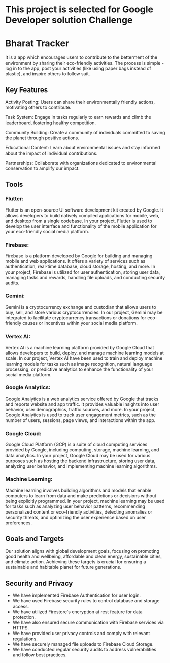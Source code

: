 # This project is selected for Google Developer solution Challenge 
# Bharat Tracker

It is a app  which encourages users to contribute to the betterment of the environment by sharing their eco-friendly activities. The process is simple - log in to the app, post your activities (like using paper bags instead of plastic), and inspire others to follow suit.



## Key Features
Activity Posting: Users can share their environmentally friendly actions, motivating others to contribute.

Task System: Engage in tasks regularly to earn rewards and climb the leaderboard, fostering healthy competition.

Community Building: Create a community of individuals committed to saving the planet through positive actions.

Educational Content: Learn about environmental issues and stay informed about the impact of individual contributions.

Partnerships: Collaborate with organizations dedicated to environmental conservation to amplify our impact.
## Tools
### Flutter: 
Flutter is an open-source UI software development kit created by Google. It allows developers to build natively compiled applications for mobile, web, and desktop from a single codebase. In your project, Flutter is used to develop the user interface and functionality of the mobile application for your eco-friendly social media platform.

### Firebase: 
Firebase is a platform developed by Google for building and managing mobile and web applications. It offers a variety of services such as authentication, real-time database, cloud storage, hosting, and more. In your project, Firebase is utilized for user authentication, storing user data, managing tasks and rewards, handling file uploads, and conducting security audits.

### Gemini: 
Gemini is a cryptocurrency exchange and custodian that allows users to buy, sell, and store various cryptocurrencies. In our project, Gemini may be integrated to facilitate cryptocurrency transactions or donations for eco-friendly causes or incentives within your social media platform.

### Vertex AI: 
Vertex AI is a machine learning platform provided by Google Cloud that allows developers to build, deploy, and manage machine learning models at scale. In our project, Vertex AI have been used to train and deploy machine learning models for tasks such as image recognition, natural language processing, or predictive analytics to enhance the functionality of your social media platform.

### Google Analytics: 
Google Analytics is a web analytics service offered by Google that tracks and reports website and app traffic. It provides valuable insights into user behavior, user demographics, traffic sources, and more. In your project, Google Analytics is used to track user engagement metrics, such as the number of users, sessions, page views, and interactions within the app.

### Google Cloud:
Google Cloud Platform (GCP) is a suite of cloud computing services provided by Google, including computing, storage, machine learning, and data analytics. In your project, Google Cloud may be used for various purposes such as hosting the backend infrastructure, storing user data, analyzing user behavior, and implementing machine learning algorithms.

### Machine Learning: 
Machine learning involves building algorithms and models that enable computers to learn from data and make predictions or decisions without being explicitly programmed. In your project, machine learning may be used for tasks such as analyzing user behavior patterns, recommending personalized content or eco-friendly activities, detecting anomalies or security threats, and optimizing the user experience based on user preferences.


## Goals and Targets
Our solution aligns with global development goals, focusing on promoting good health and wellbeing, affordable and clean energy, sustainable cities, and climate action. Achieving these targets is crucial for ensuring a sustainable and habitable planet for future generations.
## Security and Privacy
- We have implemented Firebase Authentication for user login.
- We have used Firebase security rules to control database and storage access.
- We have utilized Firestore's encryption at rest feature for data protection.
- We have also ensured secure communication with Firebase services via HTTPS.
- We have provided user privacy controls and comply with relevant regulations.
- We have securely managed file uploads to Firebase Cloud Storage.
- We have conducted regular security audits to address vulnerabilities and follow best practices.
